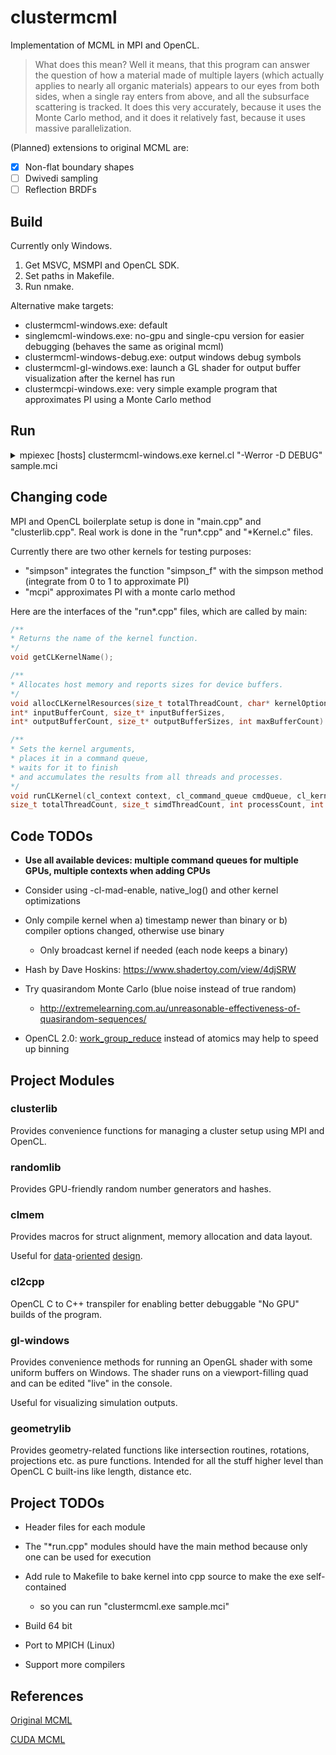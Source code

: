 # clustermcml

Implementation of MCML in MPI and OpenCL.

> What does this mean? Well it means, that this program can answer the question of how a material made of multiple layers (which actually applies to nearly all organic materials) appears to our eyes from both sides, when a single ray enters from above, and all the subsurface scattering is tracked. It does this very accurately, because it uses the Monte Carlo method, and it does it relatively fast, because it uses massive parallelization.

(Planned) extensions to original MCML are:
- [x] Non-flat boundary shapes
- [ ] Dwivedi sampling
- [ ] Reflection BRDFs

## Build

Currently only Windows.
1. Get MSVC, MSMPI and OpenCL SDK.
2. Set paths in Makefile.
3. Run nmake.

Alternative make targets:
- clustermcml-windows.exe: default
- singlemcml-windows.exe: no-gpu and single-cpu version for easier debugging (behaves the same as original mcml)
- clustermcml-windows-debug.exe: output windows debug symbols
- clustermcml-gl-windows.exe: launch a GL shader for output buffer visualization after the kernel has run
- clustermcpi-windows.exe: very simple example program that approximates PI using a Monte Carlo method

## Run
<details>
<summary>mpiexec [hosts] clustermcml-windows.exe kernel.cl "-Werror -D DEBUG" sample.mci</summary>
<br>
[hosts] will be listing some network host addresses that MPI should use as computing nodes.
mpiexec will communicate with hosts by connecting to a service process (called smpd when using MSMPI).
Also make sure when using MSMPI that all Windows PCs have the same username and password and you are logged in,
otherwise the authentication with smpd fails.
<br><br>
"-Werror" is given to OpenCL compiler.
Without this option you won't see warnings because the program prints only errors (currently).
For multiple OpenCL compiler options separate them by spaces and wrap the whole string in "".
[A list of all options is found in the spec](https://www.khronos.org/registry/OpenCL/sdk/1.0/docs/man/xhtml/clBuildProgram.html#notes).
<br><br>
Pass the DEBUG define to the kernel to trigger the creation of a debug buffer.
There is for example an assert macro in kernel.cl that will print to the debug buffer.
The host code will print the debug buffer contents to the console if "error" string is found.
The debug buffer can also be visualized with a GL shader.
</p>
</details>


## Changing code

MPI and OpenCL boilerplate setup is done in "main.cpp" and "clusterlib.cpp".
Real work is done in the "run\*.cpp" and "\*Kernel.c" files.

Currently there are two other kernels for testing purposes:
- "simpson" integrates the function "simpson_f" with the simpson method (integrate from 0 to 1 to approximate PI)
- "mcpi" approximates PI with a monte carlo method

Here are the interfaces of the "run\*.cpp" files, which are called by main:
```c
/**
* Returns the name of the kernel function.
*/
void getCLKernelName();
```
```c
/**
* Allocates host memory and reports sizes for device buffers.
*/
void allocCLKernelResources(size_t totalThreadCount, char* kernelOptions, char* otherOptions,
int* inputBufferCount, size_t* inputBufferSizes,
int* outputBufferCount, size_t* outputBufferSizes, int maxBufferCount)
```
```c
/**
* Sets the kernel arguments,
* places it in a command queue, 
* waits for it to finish 
* and accumulates the results from all threads and processes.
*/
void runCLKernel(cl_context context, cl_command_queue cmdQueue, cl_kernel kernel, cl_mem* inputBuffers, cl_mem* outputBuffers,
size_t totalThreadCount, size_t simdThreadCount, int processCount, int rank);
```



## Code TODOs

- **Use all available devices: multiple command queues for multiple GPUs, multiple contexts when adding CPUs**

- Consider using -cl-mad-enable, native_log() and other kernel optimizations

- Only compile kernel when a) timestamp newer than binary or b) compiler options changed, otherwise use binary
    - Only broadcast kernel if needed (each node keeps a binary)

- Hash by Dave Hoskins: https://www.shadertoy.com/view/4djSRW

- Try quasirandom Monte Carlo (blue noise instead of true random)
    - http://extremelearning.com.au/unreasonable-effectiveness-of-quasirandom-sequences/

- OpenCL 2.0: [work_group_reduce](https://www.khronos.org/registry/OpenCL/sdk/2.0/docs/man/xhtml/work_group_reduce.html)
instead of atomics may help to speed up binning

## Project Modules

### clusterlib

Provides convenience functions for managing a cluster setup using MPI and OpenCL.

### randomlib

Provides GPU-friendly random number generators and hashes.

### clmem

Provides macros for struct alignment, memory allocation and data layout.

Useful for [data](https://www.youtube.com/watch?v=rX0ItVEVjHc)-[orie](https://twitter.com/aras_p/status/1044656885100675072)[nted](https://twitter.com/BrookeHodgman/status/1049278775215570944) [des](https://www.youtube.com/watch?v=yy8jQgmhbAU)[ign](http://www.asawicki.info/news_1422_data-oriented_design_-_links_and_thoughts.html).

### cl2cpp

OpenCL C to C++ transpiler for enabling better debuggable "No GPU" builds of the program.

### gl-windows

Provides convenience methods for running an OpenGL shader with some uniform buffers on Windows.
The shader runs on a viewport-filling quad and can be edited "live" in the console.

Useful for visualizing simulation outputs.

### geometrylib

Provides geometry-related functions like intersection routines, rotations, projections etc. as pure functions.
Intended for all the stuff higher level than OpenCL C built-ins like length, distance etc.

## Project TODOs

- Header files for each module

- The "*run.cpp" modules should have the main method because only one can be used for execution

- Add rule to Makefile to bake kernel into cpp source to make the exe self-contained
  - so you can run "clustermcml.exe sample.mci"

- Build 64 bit

- Port to MPICH (Linux)

- Support more compilers



## References

[Original MCML](https://omlc.org/software/mc/)

[CUDA MCML](http://www.atomic.physics.lu.se/biophotonics/research/monte-carlo-simulations/gpu-monte-carlo/)
